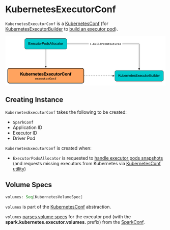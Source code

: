 # KubernetesExecutorConf

`KubernetesExecutorConf` is a [KubernetesConf](KubernetesConf.md) (for [KubernetesExecutorBuilder](KubernetesExecutorBuilder.md) to [build an executor pod](KubernetesExecutorBuilder.md#buildFromFeatures)).

![KubernetesExecutorConf, ExecutorPodsAllocator and KubernetesExecutorBuilder](images/KubernetesExecutorConf.png)

## Creating Instance

`KubernetesExecutorConf` takes the following to be created:

* <span id="sparkConf"> `SparkConf`
* <span id="appId"> Application ID
* <span id="executorId"> Executor ID
* <span id="driverPod"> Driver Pod

`KubernetesExecutorConf` is created when:

* `ExecutorPodsAllocator` is requested to [handle executor pods snapshots](ExecutorPodsAllocator.md#onNewSnapshots) (and requests missing executors from Kubernetes via [KubernetesConf utility](KubernetesConf.md#createExecutorConf))

## <span id="volumes"> Volume Specs

```scala
volumes: Seq[KubernetesVolumeSpec]
```

`volumes` is part of the [KubernetesConf](KubernetesConf.md#volumes) abstraction.

`volumes` [parses volume specs](KubernetesVolumeUtils.md#parseVolumesWithPrefix) for the executor pod (with the **spark.kubernetes.executor.volumes.** prefix) from the [SparkConf](#sparkConf).
